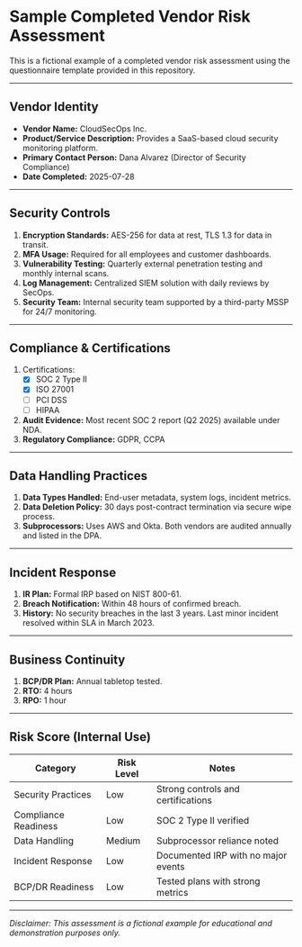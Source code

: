 #  Sample Completed Vendor Risk Assessment

This is a fictional example of a completed vendor risk assessment using the questionnaire template provided in this repository.

---

##  Vendor Identity

- **Vendor Name:** CloudSecOps Inc.  
- **Product/Service Description:** Provides a SaaS-based cloud security monitoring platform.  
- **Primary Contact Person:** Dana Alvarez (Director of Security Compliance)  
- **Date Completed:** 2025-07-28  

---

##  Security Controls

1. **Encryption Standards:** AES-256 for data at rest, TLS 1.3 for data in transit.  
2. **MFA Usage:** Required for all employees and customer dashboards.  
3. **Vulnerability Testing:** Quarterly external penetration testing and monthly internal scans.  
4. **Log Management:** Centralized SIEM solution with daily reviews by SecOps.  
5. **Security Team:** Internal security team supported by a third-party MSSP for 24/7 monitoring.

---

##  Compliance & Certifications

1. Certifications:
   - [x] SOC 2 Type II  
   - [x] ISO 27001  
   - [ ] PCI DSS  
   - [ ] HIPAA  
2. **Audit Evidence:** Most recent SOC 2 report (Q2 2025) available under NDA.  
3. **Regulatory Compliance:** GDPR, CCPA

---

##  Data Handling Practices

1. **Data Types Handled:** End-user metadata, system logs, incident metrics.  
2. **Data Deletion Policy:** 30 days post-contract termination via secure wipe process.  
3. **Subprocessors:** Uses AWS and Okta. Both vendors are audited annually and listed in the DPA.

---

##  Incident Response

1. **IR Plan:** Formal IRP based on NIST 800-61.  
2. **Breach Notification:** Within 48 hours of confirmed breach.  
3. **History:** No security breaches in the last 3 years. Last minor incident resolved within SLA in March 2023.

---

##  Business Continuity

1. **BCP/DR Plan:** Annual tabletop tested.  
2. **RTO:** 4 hours  
3. **RPO:** 1 hour  

---

##  Risk Score (Internal Use)

| Category              | Risk Level | Notes                                  |
|----------------------|------------|----------------------------------------|
| Security Practices    | Low        | Strong controls and certifications     |
| Compliance Readiness  | Low        | SOC 2 Type II verified                 |
| Data Handling         | Medium     | Subprocessor reliance noted            |
| Incident Response     | Low        | Documented IRP with no major events    |
| BCP/DR Readiness      | Low        | Tested plans with strong metrics       |

---

*Disclaimer: This assessment is a fictional example for educational and demonstration purposes only.*
